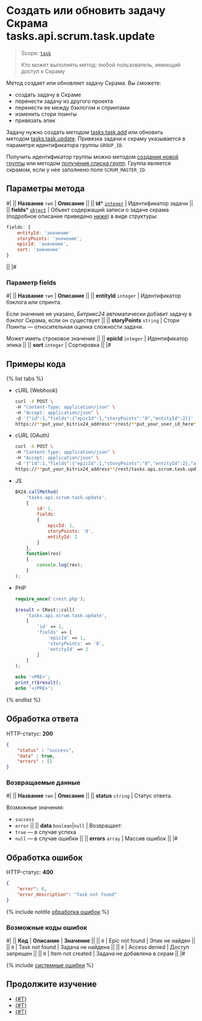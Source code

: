# Создать или обновить задачу Скрама tasks.api.scrum.task.update

> Scope: [`task`](../../../scopes/permissions.md)
>
> Кто может выполнять метод: любой пользователь, имеющий доступ к Скраму

Метод создает или обновляет задачу Скрама. Вы сможете:
- создать задачу в Скраме
- перенести задачу из другого проекта
- перенести ее между бэклогом и спринтами
- изменить стори поинты
- привязать эпик

Задачу нужно создать методом [tasks.task.add](../../../tasks/tasks-task-add.md) или обновить методом [tasks.task.update](../../../tasks/tasks-task-update.md). Привязка задачи к скраму указывается в параметре идентификатора группы `GROUP_ID`. 

Получить идентификатор группы можно методом [создания новой группы](../../sonet-group-create.md) или методом [получения списка групп](../../socialnetwork-api-workgroup-list.md). Группа является скрамом, если у нее заполнено поле `SCRUM_MASTER_ID`.

## Параметры метода

#|
|| **Название**
`тип` | **Описание** ||
|| **id***
[`integer`](../../../data-types.md) | Идентификатор задачи ||
|| **fields***
[`object`](../../../data-types.md) | Объект содержащий записи о задаче скрама (подробное описание приведено [ниже](#parametr-fields)) в виде структуры:

```js
fields: {
    entityId: 'значение'
    storyPoints: 'значение',
    epicId: 'значение',
    sort: 'значение'
}
```

||
|#

### Параметр fields

#|
|| **Название**
`тип` | **Описание** ||
|| **entityId**
`integer` | Идентификатор бэклога или спринта.

Если значение не указано, *Битрикс24* автоматически добавит задачу в бэклог Скрама, если он существует ||
|| **storyPoints**
`string` | Стори Поинты — относительная оценка сложности задачи.

Может иметь строковое значение ||
|| **epicId**
`integer` | Идентификатор эпика ||
|| **sort**
`integer` | Сортировка ||
|#

## Примеры кода

{% list tabs %}

- cURL (Webhook)

    ```bash
    curl -X POST \
    -H "Content-Type: application/json" \
    -H "Accept: application/json" \
    -d '{"id":1,"fields":{"epicId":1,"storyPoints":"8","entityId":2}}' \
    https://**put_your_bitrix24_address**/rest/**put_your_user_id_here**/**put_your_webhook_here**/tasks.api.scrum.task.update
    ```

- cURL (OAuth)

    ```bash
    curl -X POST \
    -H "Content-Type: application/json" \
    -H "Accept: application/json" \
    -d '{"id":1,"fields":{"epicId":1,"storyPoints":"8","entityId":2},"auth":"**put_access_token_here**"}' \
    https://**put_your_bitrix24_address**/rest/tasks.api.scrum.task.update
    ```

- JS

    ```js
    BX24.callMethod(
        'tasks.api.scrum.task.update',
        {
            id: 1,
            fields: 
            {
                epicId: 1,
                storyPoints: '8',
                entityId: 2
            }
        },
        function(res)
        {
            console.log(res);
        }
    );
    ```

- PHP

    ```php
    require_once('crest.php');

    $result = CRest::call(
        'tasks.api.scrum.task.update',
        [
            'id' => 1,
            'fields' => [
                'epicId' => 1,
                'storyPoints' => '8',
                'entityId' => 2
            ]
        ]
    );

    echo '<PRE>';
    print_r($result);
    echo '</PRE>';
    ```

{% endlist %}

## Обработка ответа

HTTP-статус: **200**

```json
{
    "status" : "success",
    "data" : true,
    "errors" : []
}
```

### Возвращаемые данные

#|
|| **Название**
`тип` | **Описание** ||
|| **status**
`string` | Статус ответа.

Возможные значения:
- `success` 
- `error` 
||
|| **data**
`boolean`\|`null` | Возвращает:
- `true` — в случае успеха
- `null` — в случае ошибки 
||
|| **errors**
`array` | Массив ошибок ||
|#  

## Обработка ошибок

HTTP-статус: **400**

```json
{
    "error": 0,
    "error_description": "Task not found"
}
```

{% include notitle [обработка ошибок](../../../../_includes/error-info.md) %}

### Возможные коды ошибок

#|
|| **Код** | **Описание** | **Значение** ||
|| `0` | Epic not found | Эпик не найден ||
|| `0` | Task not found | Задача не найдена ||
|| `0` | Access denied | Доступ запрещен ||
|| `0` | Item not created | Задача не добавлена в скрам ||
|#

{% include [системные ошибки](../../../../_includes/system-errors.md) %}

## Продолжите изучение 

- [{#T}](./index.md)
- [{#T}](./tasks-api-scrum-task-get.md)
- [{#T}](./tasks-api-scrum-task-get-fields.md)
